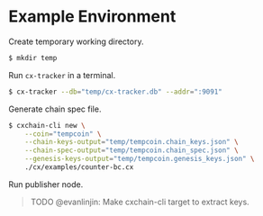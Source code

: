 # Example Environment

Create temporary working directory.

```bash
$ mkdir temp
```

Run `cx-tracker` in a terminal.

```bash
$ cx-tracker --db="temp/cx-tracker.db" --addr=":9091"
```

Generate chain spec file.

```bash
$ cxchain-cli new \
    --coin="tempcoin" \
    --chain-keys-output="temp/tempcoin.chain_keys.json" \
    --chain-spec-output="temp/tempcoin.chain_spec.json" \
    --genesis-keys-output="temp/tempcoin.genesis_keys.json" \
    ./cx/examples/counter-bc.cx
```

Run publisher node.

> TODO @evanlinjin: Make cxchain-cli target to extract keys.